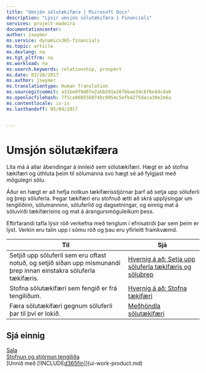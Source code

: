 ```yaml
---
title: "Umsjón sölutækifæra | Microsoft Docs"
description: "Lýsir umsjón sölutækifæra í Financials"
services: project-madeira
documentationcenter: 
author: jswymer
ms.service: dynamics365-financials
ms.topic: article
ms.devlang: na
ms.tgt_pltfrm: na
ms.workload: na
ms.search.keywords: relationship, prospect
ms.date: 03/28/2017
ms.author: jswymer
ms.translationtype: Human Translation
ms.sourcegitcommit: a31be0f9d07e2abb591e26f6bae34c6f6e4dcda6
ms.openlocfilehash: 7f5ca868556074bc0054c5efb4275daca39e2e6a
ms.contentlocale: is-is
ms.lasthandoff: 05/04/2017


---
```

# <a name="managing-sales-opportunities"></a>Umsjón sölutækifæra
Líta má á allar ábendingar á innleið sem sölutækifæri. Hægt er að stofna tækifæri og úthluta þeim til sölumanna svo hægt sé að fylgjast með mögulegri sölu.

Áður en hægt er að hefja notkun tækifærisstjórnar þarf að setja upp söluferli og þrep söluferla. Þegar tækifæri eru stofnuð ætti að skrá upplýsingar um tengiliðinn, sölumanninn, söluferlið og dagsetningar, og einnig mat á söluvirði tækifærisins og mat á árangursmöguleikum þess.

Eftirfarandi tafla lýsir röð verkefna með tenglum í efnisatriði þar sem þeim er lýst. Verkin eru talin upp í sömu röð og þau eru yfirleitt framkvæmd.

| Til | Sjá |
| --- | --- |
| Setjið upp söluferli sem eru oftast notuð, og setjið síðan upp mismunandi þrep innan einstakra söluferla tækifæris. |[Hvernig á að: Setja upp söluferla tækifæris og söluþrep](marketing-how-setup-opportunity-sales-cycles-stages.md) |
| Stofna sölutækifæri sem fengið er frá tengiliðum. |[Hvernig á að: Stofna tækifæri](marketing-how-create-opportunities.md) |
| Færa sölutækifæri gegnum söluferli þar til því er lokið. |[Meðhöndla sölutækifæri](marketing-processing-sales-opportunities.md) |

## <a name="see-also"></a>Sjá einnig
[Sala](sales-manage-sales.md)  
[Stofnun og stjórnun tengiliða](marketing-contacts.md)  
[Unnið með [!INCLUDE[d365fin](includes/d365fin_md.md)]](ui-work-product.md)

